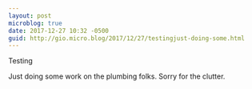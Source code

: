 ```yaml
---
layout: post
microblog: true
date: 2017-12-27 10:32 -0500
guid: http://gio.micro.blog/2017/12/27/testingjust-doing-some.html
---
```

Testing

Just doing some work on the plumbing folks. Sorry for the clutter.

